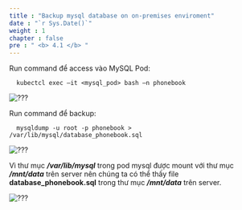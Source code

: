```yaml
---
title : "Backup mysql database on on-premises enviroment"
date : "`r Sys.Date()`"
weight : 1
chapter : false
pre : " <b> 4.1 </b> "
---
```


Run command để access vào MySQL Pod:  

      kubectcl exec –it <mysql_pod> bash –n phonebook

![???](/images/004-backup-restore/1.png)
 
Run command để backup: 

      mysqldump -u root -p phonebook > /var/lib/mysql/database_phonebook.sql

![???](/images/004-backup-restore/2.png)
 
Vì thư mục **_/var/lib/mysql_** trong pod mysql được mount với thư mục **_/mnt/data_** trên server nên chúng ta có thể thấy file **database_phonebook.sql** trong thư mục **_/mnt/data_** trên server.
 
![???](/images/004-backup-restore/3.png)